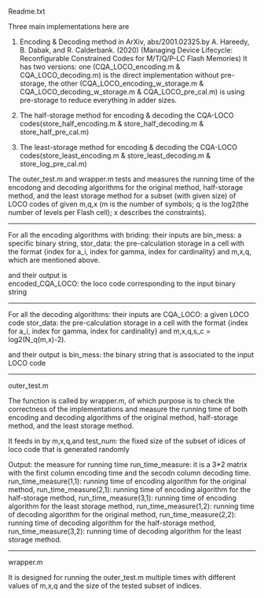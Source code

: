Readme.txt

Three main implementations here are

1. Encoding & Decoding method in ArXiv, abs/2001.02325.by A. Hareedy, B. Dabak, and R. Calderbank. (2020) (Managing Device Lifecycle: Reconfigurable Constrained Codes for M/T/Q/P-LC Flash Memories) It has two versions: one (CQA_LOCO_encoding.m & CQA_LOCO_decoding.m) is the direct implementation without pre-storage, the other (CQA_LOCO_encoding_w_storage.m & CQA_LOCO_decoding_w_storage.m & CQA_LOCO_pre_cal.m) is using pre-storage to reduce everything in adder sizes.

2. The half-storage method for encoding & decoding the CQA-LOCO codes(store_half_encoding.m & store_half_decoding.m & store_half_pre_cal.m)

3. The least-storage method for encoding & decoding the CQA-LOCO codes(store_least_encoding.m & store_least_decoding.m & store_log_pre_cal.m)

The outer_test.m and wrapper.m tests and measures the running time of the encodong and decoding algorithms for the original method, half-storage method, and the least storage method for a subset (with given size) of LOCO codes of given m,q,x (m is the number of symbols; q is the log2(the number of levels per Flash cell); x describes the constraints).

-----------------------------------------------------------------------
For all the encoding algorithms with briding:
their inputs are 
bin_mess: a specific binary string,
stor_data: the pre-calculation storage in a cell with the format {index for a_i, index for gamma, index for cardinality}
and m,x,q, which are mentioned above.

and their output is  
encoded_CQA_LOCO: the loco code corresponding to the input binary string

------------------------------------------------------------------------
For all the decoding algorithms:
their inputs are 
CQA_LOCO: a given LOCO code
stor_data: the pre-calculation storage in a cell with the format {index for a_i, index for gamma, index for cardinality}
and m,x,q,s_c = log2(N_q(m,x)-2).

and their output is
bin_mess: the binary string that is associated to the input LOCO code

------------------------------------------------------------------------
outer_test.m

The function is called by wrapper.m, of which purpose is to check the correctness of the implementations and measure the running time of both encoding and decoding algorithms of the original method, half-storage method, and the least storage method.

It feeds in by m,x,q,and 
test_num: the fixed size of the subset of idices of loco code that is generated randomly

Output: the measure for running time 
run_time_measure: it is a 3*2 matrix with the first column encoding time and the secodn column decoding time.
run_time_measure(1,1): running time of encoding algorithm for the original method,
run_time_measure(2,1): running time of encoding algorithm for the half-storage method, 
run_time_measure(3,1): running time of encoding algorithm for the least storage method,
run_time_measure(1,2): running time of decoding algorithm for the original method,
run_time_measure(2,2): running time of decoding algorithm for the half-storage method, 
run_time_measure(3,2): running time of decoding algorithm for the least storage method.

------------------------------------------------------------------------
wrapper.m

It is designed for running the outer_test.m multiple times with different values of m,x,q and the size of the tested subset of indices.







